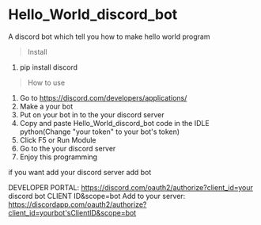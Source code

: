 # Hello_World_discord_bot
A discord bot which tell you how to make hello world program

>Install
1. pip install discord

>How to use
1. Go to https://discord.com/developers/applications/
2. Make a your bot
3. Put on your bot in to the your discord server
4. Copy and paste Hello_World_discord_bot code in the IDLE python(Change "your token" to your bot's token)
5. Click F5 or Run Module
6. Go to the your discord server
7. Enjoy this programming

if you want add your discord server add bot

DEVELOPER PORTAL: https://discord.com/oauth2/authorize?client_id=your discord bot CLIENT ID&scope=bot
Add to your server: https://discordapp.com/oauth2/authorize?client_id=yourbot'sClientID&scope=bot
